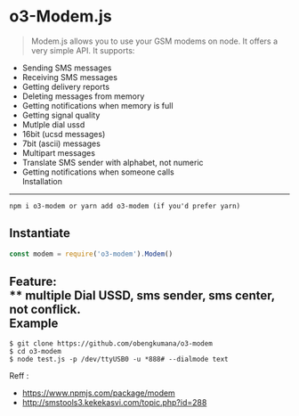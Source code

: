 o3-Modem.js
============================
> Modem.js allows you to use your GSM modems on node.
It offers a very simple API.
It supports:
* Sending SMS messages
* Receiving SMS messages
* Getting delivery reports
* Deleting messages from memory
* Getting notifications when memory is full
* Getting signal quality
* Mutlple dial ussd
* 16bit (ucsd messages)
* 7bit (ascii) messages
* Multipart messages
* Translate SMS sender with alphabet, not numeric
* Getting notifications when someone calls  
Installation
------------
```
npm i o3-modem or yarn add o3-modem (if you'd prefer yarn)
```  
Instantiate
-----------
```js
const modem = require('o3-modem').Modem()
```  
Feature:  
** multiple Dial USSD, sms sender, sms center, not conflick.  
Example
-------  
```
$ git clone https://github.com/obengkumana/o3-modem  
$ cd o3-modem  
$ node test.js -p /dev/ttyUSB0 -u *888# --dialmode text
```  
Reff :
* https://www.npmjs.com/package/modem
* http://smstools3.kekekasvi.com/topic.php?id=288

